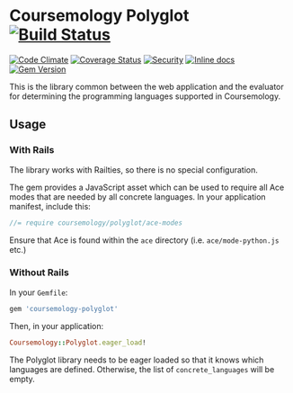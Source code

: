 # Coursemology Polyglot [![Build Status](https://travis-ci.org/Coursemology/polyglot.svg?branch=master)](https://travis-ci.org/Coursemology/polyglot)
[![Code Climate](https://codeclimate.com/github/Coursemology/polyglot/badges/gpa.svg)](https://codeclimate.com/github/Coursemology/polyglot) [![Coverage Status](https://coveralls.io/repos/Coursemology/polyglot/badge.svg?branch=master&service=github)](https://coveralls.io/github/Coursemology/polyglot?branch=master) [![Security](https://hakiri.io/github/Coursemology/polyglot/master.svg)](https://hakiri.io/github/Coursemology/polyglot/master) [![Inline docs](http://inch-ci.org/github/coursemology/polyglot.svg?branch=master)](http://inch-ci.org/github/coursemology/polyglot) [![Gem Version](https://badge.fury.io/rb/coursemology-polyglot.svg)](https://badge.fury.io/rb/coursemology-polyglot)

This is the library common between the web application and the evaluator for determining the 
programming languages supported in Coursemology.

## Usage
### With Rails
The library works with Railties, so there is no special configuration.

The gem provides a JavaScript asset which can be used to require all Ace modes that are needed by
all concrete languages. In your application manifest, include this:

```javascript
//= require coursemology/polyglot/ace-modes
```

Ensure that Ace is found within the `ace` directory (i.e. `ace/mode-python.js` etc.)

### Without Rails
In your `Gemfile`:
```ruby
gem 'coursemology-polyglot'
```

Then, in your application:
```ruby
Coursemology::Polyglot.eager_load!
```

The Polyglot library needs to be eager loaded so that it knows which languages are defined. 
Otherwise, the list of `concrete_languages` will be empty.
